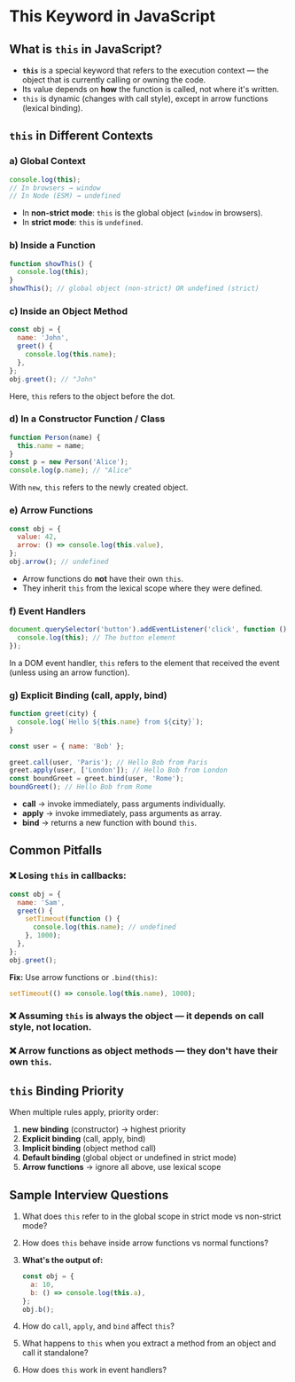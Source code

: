 # This Keyword in JavaScript

## What is `this` in JavaScript?

- **`this`** is a special keyword that refers to the execution context — the object that is currently calling or owning the code.
- Its value depends on **how** the function is called, not where it's written.
- `this` is dynamic (changes with call style), except in arrow functions (lexical binding).

## `this` in Different Contexts

### a) Global Context

```js
console.log(this);
// In browsers → window
// In Node (ESM) → undefined
```

- In **non-strict mode**: `this` is the global object (`window` in browsers).
- In **strict mode**: `this` is `undefined`.

### b) Inside a Function

```js
function showThis() {
  console.log(this);
}
showThis(); // global object (non-strict) OR undefined (strict)
```

### c) Inside an Object Method

```js
const obj = {
  name: 'John',
  greet() {
    console.log(this.name);
  },
};
obj.greet(); // "John"
```

Here, `this` refers to the object before the dot.

### d) In a Constructor Function / Class

```js
function Person(name) {
  this.name = name;
}
const p = new Person('Alice');
console.log(p.name); // "Alice"
```

With `new`, `this` refers to the newly created object.

### e) Arrow Functions

```js
const obj = {
  value: 42,
  arrow: () => console.log(this.value),
};
obj.arrow(); // undefined
```

- Arrow functions do **not** have their own `this`.
- They inherit `this` from the lexical scope where they were defined.

### f) Event Handlers

```js
document.querySelector('button').addEventListener('click', function () {
  console.log(this); // The button element
});
```

In a DOM event handler, `this` refers to the element that received the event (unless using an arrow function).

### g) Explicit Binding (call, apply, bind)

```js
function greet(city) {
  console.log(`Hello ${this.name} from ${city}`);
}

const user = { name: 'Bob' };

greet.call(user, 'Paris'); // Hello Bob from Paris
greet.apply(user, ['London']); // Hello Bob from London
const boundGreet = greet.bind(user, 'Rome');
boundGreet(); // Hello Bob from Rome
```

- **call** → invoke immediately, pass arguments individually.
- **apply** → invoke immediately, pass arguments as array.
- **bind** → returns a new function with bound `this`.

## Common Pitfalls

### ❌ Losing `this` in callbacks:

```js
const obj = {
  name: 'Sam',
  greet() {
    setTimeout(function () {
      console.log(this.name); // undefined
    }, 1000);
  },
};
obj.greet();
```

**Fix:** Use arrow functions or `.bind(this)`:

```js
setTimeout(() => console.log(this.name), 1000);
```

### ❌ Assuming `this` is always the object — it depends on call style, not location.

### ❌ Arrow functions as object methods — they don't have their own `this`.

## `this` Binding Priority

When multiple rules apply, priority order:

1. **new binding** (constructor) → highest priority
2. **Explicit binding** (call, apply, bind)
3. **Implicit binding** (object method call)
4. **Default binding** (global object or undefined in strict mode)
5. **Arrow functions** → ignore all above, use lexical scope

## Sample Interview Questions

1. What does `this` refer to in the global scope in strict mode vs non-strict mode?

2. How does `this` behave inside arrow functions vs normal functions?

3. **What's the output of:**

   ```js
   const obj = {
     a: 10,
     b: () => console.log(this.a),
   };
   obj.b();
   ```

4. How do `call`, `apply`, and `bind` affect `this`?

5. What happens to `this` when you extract a method from an object and call it standalone?

6. How does `this` work in event handlers?
